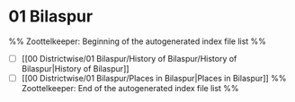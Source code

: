 # 01 Bilaspur
%% Zoottelkeeper: Beginning of the autogenerated index file list  %%
- [ ]  [[00 Districtwise/01 Bilaspur/History of Bilaspur/History of Bilaspur|History of Bilaspur]]
- [ ]  [[00 Districtwise/01 Bilaspur/Places in Bilaspur|Places in Bilaspur]]
%% Zoottelkeeper: End of the autogenerated index file list  %%
